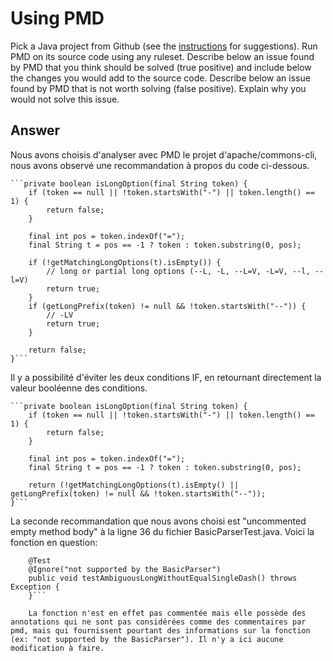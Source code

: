 # Using PMD

Pick a Java project from Github (see the [instructions](../sujet.md) for suggestions). Run PMD on its source code using any ruleset. Describe below an issue found by PMD that you think should be solved (true positive) and include below the changes you would add to the source code. Describe below an issue found by PMD that is not worth solving (false positive). Explain why you would not solve this issue.

## Answer

Nous avons choisis d'analyser avec PMD le projet d'apache/commons-cli, nous avons observé une recommandation à propos du code ci-dessous.

    ```private boolean isLongOption(final String token) {
        if (token == null || !token.startsWith("-") || token.length() == 1) {
            return false;
        }

        final int pos = token.indexOf("=");
        final String t = pos == -1 ? token : token.substring(0, pos);

        if (!getMatchingLongOptions(t).isEmpty()) {
            // long or partial long options (--L, -L, --L=V, -L=V, --l, --l=V)
            return true;
        }
        if (getLongPrefix(token) != null && !token.startsWith("--")) {
            // -LV
            return true;
        }

        return false;
    }```

Il y a possibilité d'éviter les deux conditions IF, en retournant directement la valeur booléenne des conditions.

    ```private boolean isLongOption(final String token) {
        if (token == null || !token.startsWith("-") || token.length() == 1) {
            return false;
        }

        final int pos = token.indexOf("=");
        final String t = pos == -1 ? token : token.substring(0, pos);

        return (!getMatchingLongOptions(t).isEmpty() || getLongPrefix(token) != null && !token.startsWith("--"));
    }```


La seconde recommandation que nous avons choisi est "uncommented empty method body" à la ligne 36 du fichier BasicParserTest.java. Voici la fonction en question:

```@Override
    @Test
    @Ignore("not supported by the BasicParser")
    public void testAmbiguousLongWithoutEqualSingleDash() throws Exception {
    }```
    
    La fonction n'est en effet pas commentée mais elle possède des annotations qui ne sont pas considérées comme des commentaires par pmd, mais qui fournissent pourtant des informations sur la fonction (ex: "not supported by the BasicParser"). Il n'y a ici aucune modification à faire.
